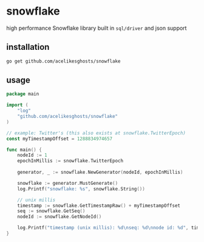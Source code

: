 # snowflake

high performance Snowflake library
built in `sql/driver` and json support

## installation
```bash
go get github.com/acelikesghosts/snowflake
```

## usage
```go
package main

import (
    "log"
    "github.com/acelikesghosts/snowflake"
)

// example: Twitter's (this also exists at snowflake.TwitterEpoch)
const myTimestampOffset = 1288834974657

func main() {
    nodeId := 1
    epochInMillis := snowflake.TwitterEpoch
    
    generator, _ := snowflake.NewGenerator(nodeId, epochInMillis)

    snowflake := generator.MustGenerate()
    log.Printf("snowflake: %s", snowflake.String())

    // unix millis
    timestamp := snowflake.GetTimestampRaw() + myTimestampOffset
    seq := snowflake.GetSeq()
    nodeId := snowflake.GetNodeId()

    log.Printf("timestamp (unix millis): %d\nseq: %d\nnode id: %d", timestamp, seq, nodeId)
}
```